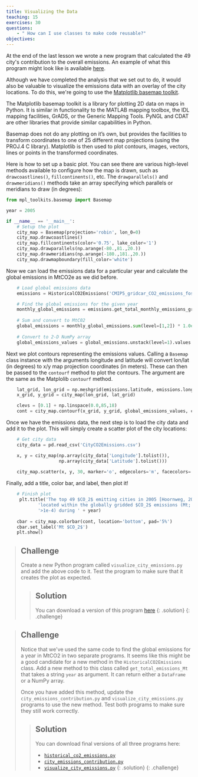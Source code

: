 ```yaml
---
title: Visualizing the Data
teaching: 15
exercises: 30
questions:
    - " How can I use classes to make code reusable?"
objectives:
---
```


At the end of the last lesson we wrote a new program that calculated the 49 city's contribution
to the overall emissions. An example of what this program might look like is available 
[here](../code/city_emissions_contribution_06.py). 

Although we have completed the analysis that we set out to do, it would also be valuable to visualize the emissions
data with an overlay of the city locations. To do this, we're going to use the 
[Matplotlib basemap toolkit](https://matplotlib.org/basemap/users/intro.html).

The Matplotlib basemap toolkit is a library for plotting 2D data on maps in Python. It is similar in functionality to the 
MATLAB mapping toolbox, the IDL mapping facilities, GrADS, or the Generic Mapping Tools. PyNGL and CDAT are other libraries 
that provide similar capabilities in Python.

Basemap does not do any plotting on it’s own, but provides the facilities to transform coordinates to one of 25 different 
map projections (using the PROJ.4 C library). Matplotlib is then used to plot contours, images, vectors, lines or points 
in the transformed coordinates.

Here is how to set up a basic plot. You can see there are various high-level methods available to configure how
the map is drawn, such as `drawcoastlines()`, `fillcontinents()`, etc. The `drawparallels()` and `drawmeridians()`
methods take an array specifying which parallels or meridians to draw (in degrees):

```python
from mpl_toolkits.basemap import Basemap

year = 2005

if __name__ == '__main__':
    # Setup the plot
    city_map = Basemap(projection='robin', lon_0=0)
    city_map.drawcoastlines()
    city_map.fillcontinents(color='0.75', lake_color='1')
    city_map.drawparallels(np.arange(-80.,81.,20.))
    city_map.drawmeridians(np.arange(-180.,181.,20.))
    city_map.drawmapboundary(fill_color='white')
```

Now we can load the emissions data for a particular year and calculate the global emissions in MtCO2e as we did before.

```python
    # Load global emissions data
    emissions = HistoricalCO2Emissions('CMIP5_gridcar_CO2_emissions_fossil_fuel_Andres_1751-2007_monthly_SC_mask11.nc')

    # Find the global emissions for the given year
    monthly_global_emissions = emissions.get_total_monthly_emissions_grid(year)
    
    # Sum and convert to MtC02
    global_emissions = monthly_global_emissions.sum(level=[1,2]) * 1.0e-12
    
    # Convert to 2-D NumPy array
    global_emissions_values = global_emissions.unstack(level=1).values 
```

Next we plot contours representing the emissions values. Calling a `Basemap` class instance with the arguments 
longitude and latitude will convert lon/lat (in degrees) to x/y map projection coordinates (in meters). These can
then be passed to the `contourf` method to plot the contours. The argument are the same as the Matplolib
`contourf` method.

```python
    lat_grid, lon_grid = np.meshgrid(emissions.latitude, emissions.longitude, indexing='ij')
    x_grid, y_grid = city_map(lon_grid, lat_grid)

    clevs = [0.1] + np.linspace(0.0,85,18)
    cont = city_map.contourf(x_grid, y_grid, global_emissions_values, clevs, cmap='Reds', zorder=100)
```

Once we have the emissions data, the next step is to load the city data and add it to the plot. This will simply
create a scatter plot of the city locations:

```python
    # Get city data 
    city_data = pd.read_csv('CityCO2Emissions.csv')

    x, y = city_map(np.array(city_data['Longitude'].tolist()), 
                    np.array(city_data['Latitude'].tolist()))
    
    city_map.scatter(x, y, 30, marker='o', edgecolors='m', facecolors='none', zorder=200)
```

Finally, add a title, color bar, and label, then plot it!

```python
    # Finish plot
     plt.title('The top 49 $CO_2$ emitting cities in 2005 [Hoornweg, 2010], \n ' +
            'located within the globally gridded $CO_2$ emissions (Mt;  '+
            '>1e-4) during ' + year)
    
    cbar = city_map.colorbar(cont, location='bottom', pad='5%')
    cbar.set_label('Mt $CO_2$')
    plt.show()
```

> ## Challenge
>
> Create a new Python program called `visualize_city_emissions.py` and add the above code to it. Test the
> program to make sure that it creates the plot as expected.
>
> > ## Solution
> >
> > You can download a version of this program [here](../code/visualize_city_emissions_07.py)
> {: .solution}
{: .challenge}

> ## Challenge
>
> Notice that we've used the same code to find the global emissions for a year in MtCO2 in two separate programs.
> It seems like this might be a good candidate for a new method in the `HistoricalCO2Emissions` class. Add a new
> method to this class called `get_total_emissions_Mt` that takes a string `year` as argument. It can return either
> a `DataFrame` or a NumPy array.
> 
> Once you have added this method, update the `city_emissions_contribution.py` and `visualize_city_emissions.py`
> programs to use the new method. Test both programs to make sure they still work correctly.
>
> > ## Solution
> >
> > You can download final versions of all three programs here:
> > - [`historical_co2_emissions.py`](../code/historical_co2_emissions.py)
> > - [`city_emissions_contribution.py`](../code/city_emissions_contribution.py)
> > - [`visualize_city_emissions.py`](../code/visualize_city_emissions.py)
> {: .solution}
{: .challenge}